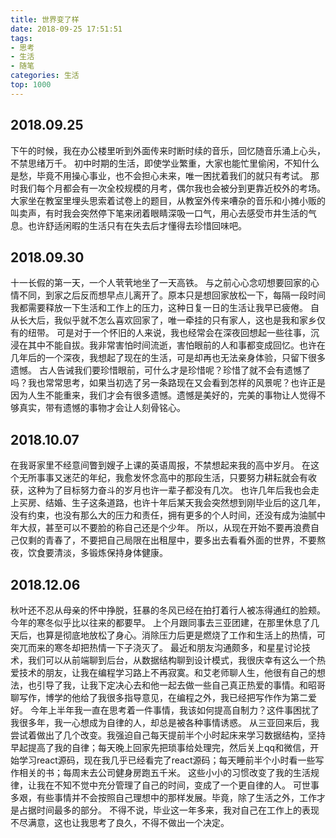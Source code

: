 ```yaml
---
title: 世界变了样
date: 2018-09-25 17:51:51
tags:
- 思考
- 生活
- 随笔
categories: 生活
top: 1000
---
```

## 2018.09.25
下午的时候，我在办公楼里听到外面传来时断时续的音乐，回忆随音乐涌上心头，不禁思绪万千。
初中时期的生活，即使学业繁重，大家也能忙里偷闲，不知什么是愁，毕竟不用操心事业，也不会担心未来，唯一困扰着我们的就只有考试。
那时我们每个月都会有一次全校规模的月考，偶尔我也会被分到更靠近校外的考场。大家坐在教室里埋头思索着试卷上的题目，从教室外传来嘈杂的音乐和小摊小贩的叫卖声，有时我会突然停下笔来闭着眼睛深吸一口气，用心去感受市井生活的气息。也许舒适闲暇的生活只有在失去后才懂得去珍惜回味吧。
<!-- more -->
## 2018.09.30
十一长假的第一天，一个人茕茕地坐了一天高铁。
与之前心心念叨想要回家的心情不同，到家之后反而想早点儿离开了。原本只是想回家放松一下，每隔一段时间我都需要释放一下生活和工作上的压力，这种日复一日的生活让我早已疲倦。
自从长大后，我似乎就不怎么喜欢回家了，唯一牵挂的只有家人，这也是我和家乡仅有的纽带。
可是对于一个怀旧的人来说，我也经常会在深夜回想起一些往事，沉浸在其中不能自拔。我非常害怕时间流逝，害怕眼前的人和事都变成回忆。也许在几年后的一个深夜，我想起了现在的生活，可是却再也无法亲身体验，只留下很多遗憾。
古人告诫我们要珍惜眼前，可什么才是珍惜呢？珍惜了就不会有遗憾了吗？我也常常思考，如果当初选了另一条路现在又会看到怎样的风景呢？也许正是因为人生不能重来，我们才会有很多遗憾。遗憾是美好的，完美的事物让人觉得不够真实，带有遗憾的事物才会让人刻骨铭心。

## 2018.10.07
在我哥家里不经意间瞥到嫂子上课的英语周报，不禁想起来我的高中岁月。
在这个无所事事又迷茫的年纪，我愈发怀念高中的那段生活，只要努力耕耘就会有收获，这种为了目标努力奋斗的岁月也许一辈子都没有几次。
也许几年后我也会走上买房、结婚、生子这条道路，也许十年后某天我会突然想到刚毕业后的这几年，没有约束，也没有那么大的压力和责任，拥有更多的个人时间，还没有成为油腻中年大叔，甚至可以不要脸的称自己还是个少年。
所以，从现在开始不要再浪费自己仅剩的青春了，不要把自己局限在出租屋中，要多出去看看外面的世界，不要熬夜，饮食要清淡，多锻炼保持身体健康。
## 2018.12.06
秋叶还不忍从母亲的怀中挣脱，狂暴的冬风已经在拍打着行人被冻得通红的脸颊。
今年的寒冬似乎比以往来的都要早。
上个月跟同事去三亚团建，在那里休息了几天后，也算是彻底地放松了身心。消除压力后更是燃烧了工作和生活上的热情，可突兀而来的寒冬却把热情一下子浇灭了。
最近和朋友沟通颇多，和星星讨论技术，我们可以从前端聊到后台，从数据结构聊到设计模式，我很庆幸有这么一个热爱技术的朋友，让我在编程学习路上不再寂寞。和艾老师聊人生，他很有自己的想法，也引导了我，让我下定决心去和他一起去做一些自己真正热爱的事情。和昭哥聊写作，博学的他给了我很多指导意见，在编程之外，我已经把写作作为第二爱好。
今年上半年我一直在思考着一件事情，我该如何提高自制力？这件事困扰了我很多年，我一心想成为自律的人，却总是被各种事情诱惑。
从三亚回来后，我尝试着做出了几个改变。我强迫自己每天提前半个小时起床来学习数据结构，坚持早起提高了我的自律；每天晚上回家先把琐事给处理完，然后关上qq和微信，开始学习react源码，现在我几乎已经看完了react源码；每天睡前半个小时看一些写作相关的书；每周末去公司健身房跑五千米。
这些小小的习惯改变了我的生活规律，让我在不知不觉中充分管理了自己的时间，变成了一个更自律的人。
可世事多艰，有些事情并不会按照自己理想中的那样发展。毕竟，除了生活之外，工作才是占据时间最多的部分。
不得不说，毕业这一年多来，我对自己在工作上的表现不尽满意，这也让我思考了良久，不得不做出一个决定。
